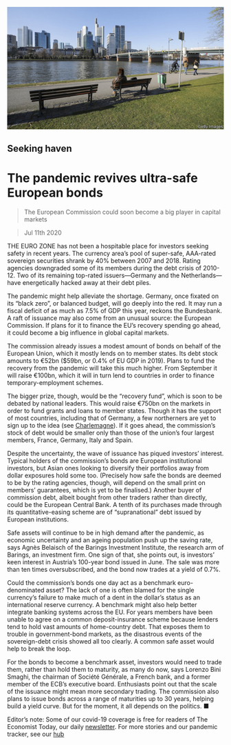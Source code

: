 ![](./images/20200711_FNP503.jpg)

## Seeking haven

# The pandemic revives ultra-safe European bonds

> The European Commission could soon become a big player in capital markets

> Jul 11th 2020

THE EURO ZONE has not been a hospitable place for investors seeking safety in recent years. The currency area’s pool of super-safe, AAA-rated sovereign securities shrank by 40% between 2007 and 2018. Rating agencies downgraded some of its members during the debt crisis of 2010-12. Two of its remaining top-rated issuers—Germany and the Netherlands—have energetically hacked away at their debt piles.

The pandemic might help alleviate the shortage. Germany, once fixated on its “black zero”, or balanced budget, will go deeply into the red. It may run a fiscal deficit of as much as 7.5% of GDP this year, reckons the Bundesbank. A raft of issuance may also come from an unusual source: the European Commission. If plans for it to finance the EU’s recovery spending go ahead, it could become a big influence in global capital markets.

The commission already issues a modest amount of bonds on behalf of the European Union, which it mostly lends on to member states. Its debt stock amounts to €52bn ($59bn, or 0.4% of EU GDP in 2019). Plans to fund the recovery from the pandemic will take this much higher. From September it will raise €100bn, which it will in turn lend to countries in order to finance temporary-employment schemes.

The bigger prize, though, would be the “recovery fund”, which is soon to be debated by national leaders. This would raise €750bn on the markets in order to fund grants and loans to member states. Though it has the support of most countries, including that of Germany, a few northerners are yet to sign up to the idea (see [Charlemagne](https://www.economist.com//europe/2020/07/11/a-dutch-dilemma)). If it goes ahead, the commission’s stock of debt would be smaller only than those of the union’s four largest members, France, Germany, Italy and Spain.

Despite the uncertainty, the wave of issuance has piqued investors’ interest. Typical holders of the commission’s bonds are European institutional investors, but Asian ones looking to diversify their portfolios away from dollar exposures hold some too. (Precisely how safe the bonds are deemed to be by the rating agencies, though, will depend on the small print on members’ guarantees, which is yet to be finalised.) Another buyer of commission debt, albeit bought from other traders rather than directly, could be the European Central Bank. A tenth of its purchases made through its quantitative-easing scheme are of “supranational” debt issued by European institutions.

Safe assets will continue to be in high demand after the pandemic, as economic uncertainty and an ageing population push up the saving rate, says Agnès Belaisch of the Barings Investment Institute, the research arm of Barings, an investment firm. One sign of that, she points out, is investors’ keen interest in Austria’s 100-year bond issued in June. The sale was more than ten times oversubscribed, and the bond now trades at a yield of 0.7%.

Could the commission’s bonds one day act as a benchmark euro-denominated asset? The lack of one is often blamed for the single currency’s failure to make much of a dent in the dollar’s status as an international reserve currency. A benchmark might also help better integrate banking systems across the EU. For years members have been unable to agree on a common deposit-insurance scheme because lenders tend to hold vast amounts of home-country debt. That exposes them to trouble in government-bond markets, as the disastrous events of the sovereign-debt crisis showed all too clearly. A common safe asset would help to break the loop.

For the bonds to become a benchmark asset, investors would need to trade them, rather than hold them to maturity, as many do now, says Lorenzo Bini Smaghi, the chairman of Société Générale, a French bank, and a former member of the ECB’s executive board. Enthusiasts point out that the scale of the issuance might mean more secondary trading. The commission also plans to issue bonds across a range of maturities up to 30 years, helping build a yield curve. But for the moment, it all depends on the politics. ■

Editor’s note: Some of our covid-19 coverage is free for readers of The Economist Today, our daily [newsletter](https://www.economist.com/https://my.economist.com/user#newsletter). For more stories and our pandemic tracker, see our [hub](https://www.economist.com//news/2020/03/11/the-economists-coverage-of-the-coronavirus)